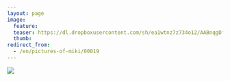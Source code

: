 ```yaml
---
layout: page
image:
  feature:
  teaser: https://dl.dropboxusercontent.com/sh/ea1wtnz7z734o12/AABnqgDf-vhAacCXuRzG1EJfa/luontokuvat/syksy/IMG26067-245px.jpg
  thumb:
redirect_from:
  - /en/pictures-of-miki/00019
---
```


[![](https://dl.dropboxusercontent.com/sh/ea1wtnz7z734o12/AADmbYo4F4Lc8jTq0PJpiGINa/mikin-kuvat/3/IMG26067-800px.jpg)](https://dl.dropboxusercontent.com/sh/ea1wtnz7z734o12/AAB-1R9C2G2HPnAY9SsTxpu2a/mikin-kuvat/3/IMG26067.jpg)
